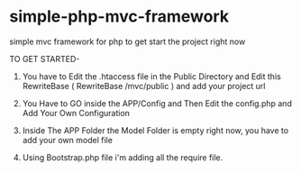 # simple-php-mvc-framework
simple mvc framework for php to get start the project right now

TO GET STARTED- 

1. You have to Edit the .htaccess file in the Public Directory and Edit this RewriteBase ( RewriteBase /mvc/public ) and add your project url

2. You Have to GO inside the APP/Config and Then Edit the config.php and Add Your Own Configuration

3. Inside The APP Folder the Model Folder is empty right now, you have to add your own model file 

4. Using Bootstrap.php file i'm adding all the require file. 
